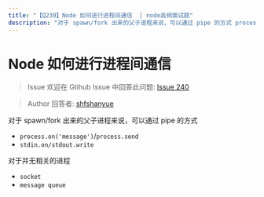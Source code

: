 ```yaml
---
title: "【Q239】Node 如何进行进程间通信  | node高频面试题"
description: "对于 spawn/fork 出来的父子进程来说，可以通过 pipe 的方式 process.on('message')/process.send stdin.on/stdout.write 对于并无相关的进程 socket message queue  字节跳动面试题、阿里腾讯面试题、美团小米面试题。"
---
```


# Node 如何进行进程间通信

> Issue
> 欢迎在 Gtihub Issue 中回答此问题: [Issue 240](https://github.com/shfshanyue/Daily-Question/issues/240)

> Author
> 回答者: [shfshanyue](https://github.com/shfshanyue)

对于 spawn/fork 出来的父子进程来说，可以通过 pipe 的方式

- `process.on('message')`/`process.send`
- `stdin.on/stdout.write`

对于并无相关的进程

- `socket`
- `message queue`
